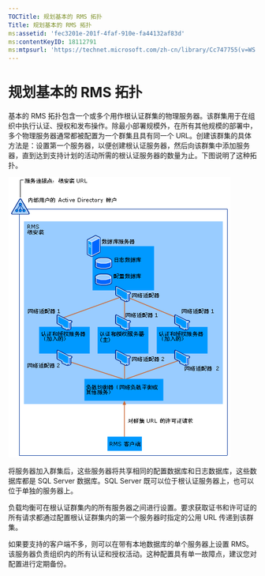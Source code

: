 ```yaml
---
TOCTitle: 规划基本的 RMS 拓扑
Title: 规划基本的 RMS 拓扑
ms:assetid: 'fec3201e-201f-4faf-910e-fa44132af83d'
ms:contentKeyID: 18112791
ms:mtpsurl: 'https://technet.microsoft.com/zh-cn/library/Cc747755(v=WS.10)'
---
```


规划基本的 RMS 拓扑
===================

基本的 RMS 拓扑包含一个或多个用作根认证群集的物理服务器。该群集用于在组织中执行认证、授权和发布操作。除最小部署规模外，在所有其他规模的部署中，多个物理服务器通常都被配置为一个群集且具有同一个 URL。创建该群集的具体方法是：设置第一个服务器，以便创建根认证服务器，然后向该群集中添加服务器，直到达到支持计划的活动所需的根认证服务器的数量为止。下图说明了这种拓扑。

![](images/Cc747755.a3332719-4d25-4694-a89a-7c31fd97ca3b(WS.10).gif)

将服务器加入群集后，这些服务器将共享相同的配置数据库和日志数据库，这些数据库都是 SQL Server 数据库。SQL Server 既可以位于根认证服务器上，也可以位于单独的服务器上。

负载均衡可在根认证群集内的所有服务器之间进行设置。要求获取证书和许可证的所有请求都通过配置根认证群集内的第一个服务器时指定的公用 URL 传递到该群集。

如果要支持的客户端不多，则可以在带有本地数据库的单个服务器上设置 RMS。该服务器负责组织内的所有认证和授权活动。这种配置具有单一故障点，建议您对配置进行定期备份。
